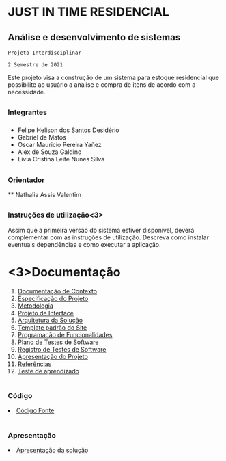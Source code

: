 # JUST IN TIME RESIDENCIAL

<h2>Análise e desenvolvimento de sistemas</h2>

`Projeto Interdisciplinar`

`2 Semestre de 2021`

Este projeto visa a construção de um sistema para estoque residencial que possibilite ao usuário a analise e compra de itens de acordo com a necessidade.

## <h3>Integrantes<h3>

* Felipe Helison dos Santos Desidério
* Gabriel de Matos
* Oscar Mauricio Pereira Yañez
* Alex de Souza Galdino
* Livia Cristina Leite Nunes Silva

## <h3>Orientador</h3>

** Nathalia Assis Valentim

## <h3>Instruções de utilização<3>

Assim que a primeira versão do sistema estiver disponível, deverá complementar com as instruções de utilização. Descreva como instalar eventuais dependências e como executar a aplicação.

# <3>Documentação</h3>

<ol>
<li><a href="docs/01-Documentação de Contexto.md"> Documentação de Contexto</a></li>
<li><a href="docs/02-Especificação do Projeto.md"> Especificação do Projeto</a></li>
<li><a href="docs/03-Metodologia.md"> Metodologia</a></li>
<li><a href="docs/04-Projeto de Interface.md"> Projeto de Interface</a></li>
<li><a href="docs/05-Arquitetura da Solução.md"> Arquitetura da Solução</a></li>
<li><a href="docs/06-Template padrão do Site.md"> Template padrão do Site</a></li>
<li><a href="docs/07-Programação de Funcionalidades.md"> Programação de Funcionalidades</a></li>
<li><a href="docs/08-Plano de Testes de Software.md"> Plano de Testes de Software</a></li>
<li><a href="docs/09-Registro de Testes de Software.md"> Registro de Testes de Software</a></li>
<li><a href="docs/10-Apresentação do Projeto.md"> Apresentação do Projeto</a></li>
<li><a href="docs/11-Referências.md"> Referências</a></li>
<li><a href="docs/11-Referências.md"> Teste de aprendizado</a></li>
 </ol>

# <h3>Código</h3>

<li><a href="src/README.md"> Código Fonte</a></li>

# <h3>Apresentação</h3>

<li><a href="presentation/README.md"> Apresentação da solução</a></li>
